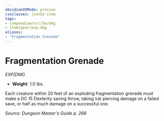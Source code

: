 ```yaml
---
obsidianUIMode: preview
cssclasses: json5e-item
tags:
- compendium/src/5e/dmg
- item/gear/exp-dmg
aliases: 
- "Fragmentation Grenade"
---
```

# Fragmentation Grenade
*EXP|DMG*  

- **Weight**: 1.0 lbs.

Each creature within 20 feet of an exploding fragmentation grenade must make a DC 15 Dexterity saving throw, taking `5d6` piercing damage on a failed save, or half as much damage on a successful one.

*Source: Dungeon Master's Guide p. 268*